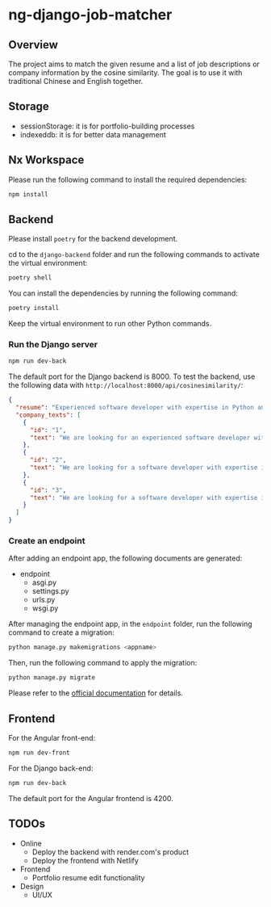 # ng-django-job-matcher

## Overview

The project aims to match the given resume and a list of job descriptions or company information by the cosine similarity. The goal is to use it with traditional Chinese and English together.

## Storage

- sessionStorage: it is for portfolio-building processes
- indexeddb: it is for better data management

## Nx Workspace

Please run the following command to install the required dependencies:

```bash
npm install
```

## Backend

Please install `poetry` for the backend development.

cd to the `django-backend` folder and run the following commands to activate the virtual environment:

```bash
poetry shell
```

You can install the dependencies by running the following command:

```bash
poetry install
```

Keep the virtual environment to run other Python commands.

### Run the Django server

```bash
npm run dev-back
```

The default port for the Django backend is 8000. To test the backend, use the following data with `http://localhost:8000/api/cosinesimilarity/`:

```json
{
  "resume": "Experienced software developer with expertise in Python and Django.",
  "company_texts": [
    {
      "id": "1",
      "text": "We are looking for an experienced software developer with expertise in Python and Django."
    },
    {
      "id": "2",
      "text": "We are looking for a software developer with expertise in Python and Django."
    },
    {
      "id": "3",
      "text": "We are looking for a software developer with expertise in Python."
    }
  ]
}
```

### Create an endpoint

After adding an endpoint app, the following documents are generated:

- endpoint
  - asgi.py
  - settings.py
  - urls.py
  - wsgi.py

After managing the endpoint app, in the `endpoint` folder, run the following command to create a migration:

```bash
python manage.py makemigrations <appname>
```

Then, run the following command to apply the migration:

```bash
python manage.py migrate
```

Please refer to the [official documentation](https://docs.djangoproject.com/en/5.0/topics/migrations/) for details.

## Frontend

For the Angular front-end:

```bash
npm run dev-front
```

For the Django back-end:

```bash
npm run dev-back
```

The default port for the Angular frontend is 4200.

## TODOs

- Online
  - Deploy the backend with render.com's product
  - Deploy the frontend with Netlify
- Frontend
  - Portfolio resume edit functionality
- Design
  - UI/UX
